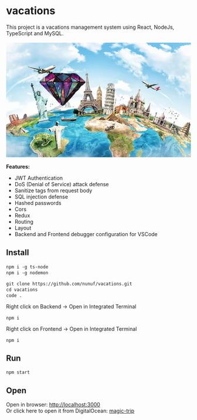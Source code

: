 # vacations

This project is a vacations management system using React, NodeJs, TypeScript and MySQL.
<br/><br/>
![image](./Frontend/src/Assets/Images/no-image.png)
  

**Features:**  
- JWT Authentication
- DoS (Denial of Service) attack defense
- Sanitize tags from request body
- SQL injection defense
- Hashed passwords
- Cors
- Redux
- Routing
- Layout
- Backend and Frontend debugger configuration for VSCode

## Install
```
npm i -g ts-node
npm i -g nodemon
```
```
git clone https://github.com/nunuf/vacations.git
cd vacations
code .
```
Right click on Backend -> Open in Integrated Terminal
```
npm i
```
Right click on Frontend -> Open in Integrated Terminal
```
npm i
```

## Run
```
npm start
```

## Open
Open in browser: [http://localhost:3000](http://localhost:3000)  
Or click here to open it from DigitalOcean: [magic-trip](http://143.198.8.56)
